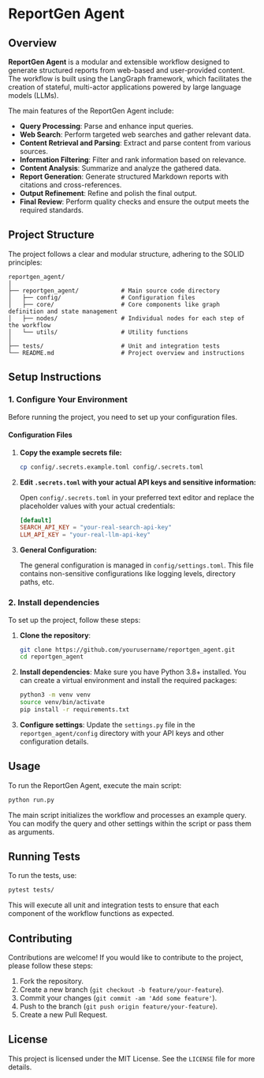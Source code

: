 # ReportGen Agent

## Overview

**ReportGen Agent** is a modular and extensible workflow designed to generate structured reports from web-based and user-provided content. The workflow is built using the LangGraph framework, which facilitates the creation of stateful, multi-actor applications powered by large language models (LLMs).

The main features of the ReportGen Agent include:
- **Query Processing**: Parse and enhance input queries.
- **Web Search**: Perform targeted web searches and gather relevant data.
- **Content Retrieval and Parsing**: Extract and parse content from various sources.
- **Information Filtering**: Filter and rank information based on relevance.
- **Content Analysis**: Summarize and analyze the gathered data.
- **Report Generation**: Generate structured Markdown reports with citations and cross-references.
- **Output Refinement**: Refine and polish the final output.
- **Final Review**: Perform quality checks and ensure the output meets the required standards.

## Project Structure

The project follows a clear and modular structure, adhering to the SOLID principles:

```plaintext
reportgen_agent/
│
├── reportgen_agent/            # Main source code directory
│   ├── config/                 # Configuration files
│   ├── core/                   # Core components like graph definition and state management
│   ├── nodes/                  # Individual nodes for each step of the workflow
│   └── utils/                  # Utility functions
│
├── tests/                      # Unit and integration tests
└── README.md                   # Project overview and instructions
```

## Setup Instructions

### 1. Configure Your Environment

Before running the project, you need to set up your configuration files.

#### Configuration Files

1. **Copy the example secrets file:**

   ```bash
   cp config/.secrets.example.toml config/.secrets.toml
   ```

2. **Edit `.secrets.toml` with your actual API keys and sensitive information:**

   Open `config/.secrets.toml` in your preferred text editor and replace the placeholder values with your actual credentials:

   ```toml
   [default]
   SEARCH_API_KEY = "your-real-search-api-key"
   LLM_API_KEY = "your-real-llm-api-key"
   ```

3. **General Configuration:**

   The general configuration is managed in `config/settings.toml`. This file contains non-sensitive configurations like logging levels, directory paths, etc.

### 2. Install dependencies

To set up the project, follow these steps:

1. **Clone the repository**:
    ```bash
    git clone https://github.com/yourusername/reportgen_agent.git
    cd reportgen_agent
    ```

2. **Install dependencies**:
    Make sure you have Python 3.8+ installed. You can create a virtual environment and install the required packages:
    ```bash
    python3 -m venv venv
    source venv/bin/activate
    pip install -r requirements.txt
    ```

3. **Configure settings**:
    Update the `settings.py` file in the `reportgen_agent/config` directory with your API keys and other configuration details.

## Usage

To run the ReportGen Agent, execute the main script:

```bash
python run.py
```

The main script initializes the workflow and processes an example query. You can modify the query and other settings within the script or pass them as arguments.

## Running Tests

To run the tests, use:

```bash
pytest tests/
```

This will execute all unit and integration tests to ensure that each component of the workflow functions as expected.

## Contributing

Contributions are welcome! If you would like to contribute to the project, please follow these steps:

1. Fork the repository.
2. Create a new branch (`git checkout -b feature/your-feature`).
3. Commit your changes (`git commit -am 'Add some feature'`).
4. Push to the branch (`git push origin feature/your-feature`).
5. Create a new Pull Request.

## License

This project is licensed under the MIT License. See the `LICENSE` file for more details.
